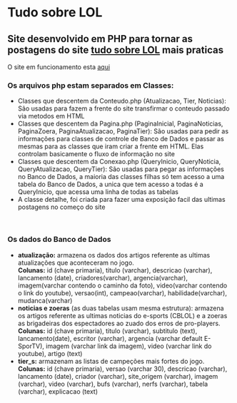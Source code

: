 <h1>Tudo sobre LOL</h1>
<h2>Site desenvolvido em PHP para tornar as postagens do site <a href="http://tslol.000webhostapp.com" target="_blank">tudo sobre LOL</a> mais praticas</h2>

<p>O site em funcionamento esta <a href="http://loltudo.000webhostapp.com" target="_blank">aqui</a></p>
<h3>Os arquivos php estam separados em Classes:</h3>
<ul>
	<li>Classes que descentem da Conteudo.php (Atualizacao, Tier, Noticias): São usadas para fazem a frente do site transfirmar o conteudo passado via metodos em HTML</li>
	<li>Classes que descentem da Pagina.php (PaginaInicial, PaginaNoticias, PaginaZoera, PaginaAtualizacao, PaginaTier): São usadas para pedir as informações para classes de controle de Banco de Dados e passar as mesmas para as classes que iram criar a frente em HTML. Elas controlam basicamente o fluxo de informação no site</li>
	<li>Classes que descentem da Conexao.php (QueryInicio, QueryNoticia, QueryAtualizacao, QueryTier): São usadas para pegar as informações no Banco de Dados, a maioria das classes filhas só tem acesso a uma tabela do Banco de Dados, a unica que tem acesso a todas é a QueryInicio, que acessa uma linha de todas as tabelas</li>
	<li>A classe detalhe, foi criada para fazer uma exposição facil das ultimas postagens no começo do site</li>
</ul><br>
	
<h3>Os dados do Banco de Dados</h3>
<ul>
	<li><b>atualização:</b> armazena os dados dos artigos referente as ultimas atualizações que aconteceram no jogo. </br><b>Colunas:</b> id (chave primaria), titulo (varchar), descricao (varchar), lancamento (date), criadores(varchar), argencia(varchar), imagem(varchar contendo o caminho da foto), video(varchar contendo o link do youtube), versao(int), campeao(varchar), habilidade(varchar), mudanca(varchar)</li>
	<li><b>noticias e zoeras</b> (as duas tabelas usam mesma estrutura): armazena os artigos referente as ultimas noticias do e-sports (CBLOL) e a zoeras as brigadeiras dos espectadores ao zuado dos erros de pro-players. </br><b>Colunas:</b> id (chave primaria), titulo (varchar), subtitulo (text), lancamento(date), escritor (varchar), argencia (varchar default E-SporTV), imagem (varchar link da imagem), video (varchar link do youtube), artigo (text)</li>
	<li><b>tier_s:</b> armazenam as listas de campeções mais fortes do jogo. </br><b>Colunas:</b> id (chave primaria), versao (varchar 30), descricao (varchar), lancamento (date), criador (varchar), site_origem (varchar), imagem (varchar), video (varchar), bufs (varchar), nerfs (varchar), tabela (varchar), explicacao (text)</li>
</ul>


